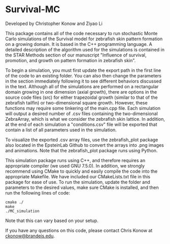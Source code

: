# Survival-MC

Developed by Christopher Konow and Ziyao Li

This package contains all of the code necessary to run stochastic Monte Carlo simulations of the Survival model for zebrafish skin pattern formation on a growing domain. It is based in the C++ programming language. A detailed description of the algorithm used for the simulations is contained in the STAR Methods section of our manuscript "Influence of survival, promotion, and growth on pattern formation in zebrafish skin". 

To begin a simulation, you must first update the export path in the first line of the code to an existing folder. You can also then change the parameters in the section immediately following it to see different behaviors discussed in the text. Although all of the simulations are performed on a rectangular domain growing in one dimension (axial growth), there are options in the source code files (src) for either trapezoidal growth (similar to that of the zebrafish tailfin) or two-dimensional square growth. However, these functions may require some tinkering of the main.cpp file. Each simulation will output a desired number of .csv files containing the two-dimensional ZebraArray, which is what we consider the zebrafish skin lattice. In addition, at the end of each simulation a "conditions.csv" file will be exported that contain a list of all parameters used in the simulation.

To visualize the exported .csv array files, use the zebrafish_plot package also located in the EpsteinLab Github to convert the arrays into .png images and animations. Note that the zebrafish_plot package runs using Python.

This simulation package runs using C++, and therefore requires an appropriate compiler (we used GNU 7.5.0). In addition, we strongly recommend using CMake to quickly and easily compile the code into the appropriate Makefile. We have included our CMakeLists.txt file in this package for ease of use. To run the simulation, update the folder and parameters to the desired values, make sure CMake is installed, and then run the following lines of code:

    cmake ./
    make
    ./MC_simulation

Note that this can vary based on your setup.

If you have any questions on this code, please contact Chris Konow at ckonow@brandeis.edu.

